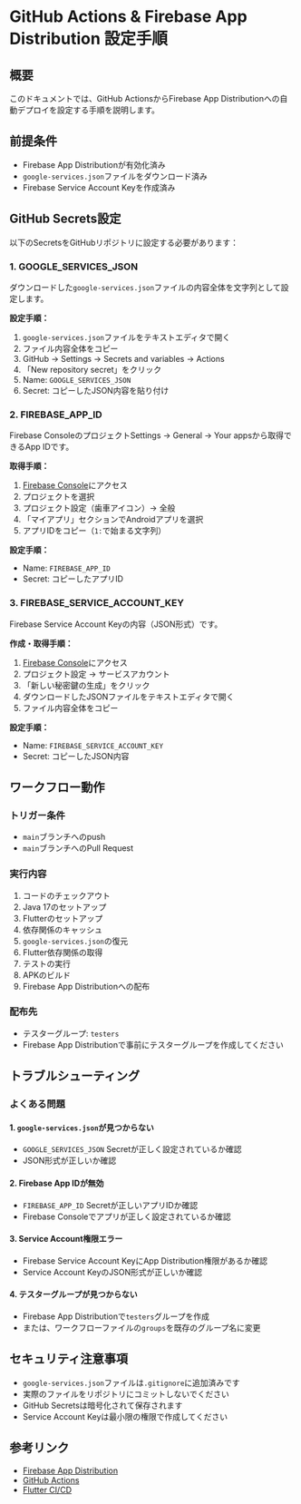 # GitHub Actions & Firebase App Distribution 設定手順

## 概要
このドキュメントでは、GitHub ActionsからFirebase App Distributionへの自動デプロイを設定する手順を説明します。

## 前提条件
- Firebase App Distributionが有効化済み
- `google-services.json`ファイルをダウンロード済み
- Firebase Service Account Keyを作成済み

## GitHub Secrets設定

以下のSecretsをGitHubリポジトリに設定する必要があります：

### 1. GOOGLE_SERVICES_JSON
ダウンロードした`google-services.json`ファイルの内容全体を文字列として設定します。

**設定手順：**
1. `google-services.json`ファイルをテキストエディタで開く
2. ファイル内容全体をコピー
3. GitHub → Settings → Secrets and variables → Actions
4. 「New repository secret」をクリック
5. Name: `GOOGLE_SERVICES_JSON`
6. Secret: コピーしたJSON内容を貼り付け

### 2. FIREBASE_APP_ID
Firebase ConsoleのプロジェクトSettings → General → Your appsから取得できるApp IDです。

**取得手順：**
1. [Firebase Console](https://console.firebase.google.com/)にアクセス
2. プロジェクトを選択
3. プロジェクト設定（歯車アイコン）→ 全般
4. 「マイアプリ」セクションでAndroidアプリを選択
5. アプリIDをコピー（`1:`で始まる文字列）

**設定手順：**
- Name: `FIREBASE_APP_ID`
- Secret: コピーしたアプリID

### 3. FIREBASE_SERVICE_ACCOUNT_KEY
Firebase Service Account Keyの内容（JSON形式）です。

**作成・取得手順：**
1. [Firebase Console](https://console.firebase.google.com/)にアクセス
2. プロジェクト設定 → サービスアカウント
3. 「新しい秘密鍵の生成」をクリック
4. ダウンロードしたJSONファイルをテキストエディタで開く
5. ファイル内容全体をコピー

**設定手順：**
- Name: `FIREBASE_SERVICE_ACCOUNT_KEY`
- Secret: コピーしたJSON内容

## ワークフロー動作

### トリガー条件
- `main`ブランチへのpush
- `main`ブランチへのPull Request

### 実行内容
1. コードのチェックアウト
2. Java 17のセットアップ
3. Flutterのセットアップ
4. 依存関係のキャッシュ
5. `google-services.json`の復元
6. Flutter依存関係の取得
7. テストの実行
8. APKのビルド
9. Firebase App Distributionへの配布

### 配布先
- テスターグループ: `testers`
- Firebase App Distributionで事前にテスターグループを作成してください

## トラブルシューティング

### よくある問題

#### 1. `google-services.json`が見つからない
- `GOOGLE_SERVICES_JSON` Secretが正しく設定されているか確認
- JSON形式が正しいか確認

#### 2. Firebase App IDが無効
- `FIREBASE_APP_ID` Secretが正しいアプリIDか確認
- Firebase Consoleでアプリが正しく設定されているか確認

#### 3. Service Account権限エラー
- Firebase Service Account KeyにApp Distribution権限があるか確認
- Service Account KeyのJSON形式が正しいか確認

#### 4. テスターグループが見つからない
- Firebase App Distributionで`testers`グループを作成
- または、ワークフローファイルの`groups`を既存のグループ名に変更

## セキュリティ注意事項

- `google-services.json`ファイルは`.gitignore`に追加済みです
- 実際のファイルをリポジトリにコミットしないでください
- GitHub Secretsは暗号化されて保存されます
- Service Account Keyは最小限の権限で作成してください

## 参考リンク

- [Firebase App Distribution](https://firebase.google.com/docs/app-distribution)
- [GitHub Actions](https://docs.github.com/en/actions)
- [Flutter CI/CD](https://docs.flutter.dev/deployment/cd)
